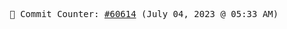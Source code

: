 <p align="center">
    <samp>
        📮 Commit Counter: <a href="https://github.com/Javascript-void0/Javascript-void0/commits/main">#60614</a> (July 04, 2023 @ 05:33 AM)
    </samp>
</p>